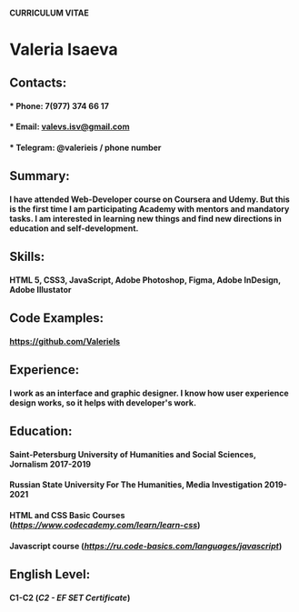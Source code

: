 #### **CURRICULUM VITAE**

# **Valeria Isaeva**

## **Contacts:**

#### * Phone: 7(977) 374 66 17
#### * Email: valevs.isv@gmail.com
#### * Telegram: @valerieis / phone number

## **Summary:**

#### I have attended Web-Developer course on Coursera and Udemy. But this is the first time I am participating Academy with mentors and mandatory tasks. I am interested in learning new things and find new directions in education and self-development.

## **Skills:**

#### HTML 5, CSS3, JavaScript, Adobe Photoshop, Figma, Adobe InDesign, Adobe Illustator 

## **Code Examples:**

#### https://github.com/ValerieIs

## **Experience:**

#### I work as an interface and graphic designer. I know how user experience design works, so it helps with developer's work. 

## **Education:** 

#### Saint-Petersburg University of Humanities and Social Sciences, Jornalism 2017-2019 
#### Russian State University For The Humanities, Media Investigation 2019-2021 
#### HTML and CSS Basic Courses (*https://www.codecademy.com/learn/learn-css*)
#### Javascript course (*https://ru.code-basics.com/languages/javascript*)

## **English Level:**

#### C1-C2 (*C2 - EF SET Certificate*)



